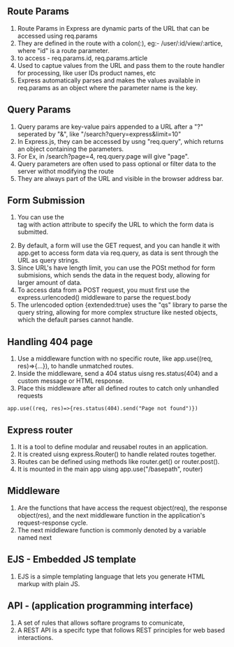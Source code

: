 ## Route Params

1. Route Params in Express are dynamic parts of the URL that can be accessed using req.params
2. They are defined in the route with a colon(:), eg:- /user/:id/view/:artice, where "id" is a route parameter.
3. to access - req.params.id, req.params.article
4. Used to captue values from the URL and pass them to the route handler for processing, like user IDs product names, etc
5. Express automatically parses and makes the values available in req.params as an object where the parameter name is the key.

## Query Params

1. Query params are key-value pairs appended to a URL after a "?" seperated by "&", like
   "/search?query=express&limit=10"
2. In Express.js, they can be accessed by usng "req.query", which returns an object containing the parameters.
3. For Ex, in /search?page=4, req.query.page will give "page".
4. Query parameters are often used to pass optional or filter data to the server withot modifying the route
5. They are always part of the URL and visible in the browser address bar.

## Form Submission

1. You can use the <form> tag with action attribute to specify the URL to which the form data is submitted.
2. By default, a form will use the GET request, and you can handle it with app.get to access form data via req.query, as data is sent through the URL as query strings.
3. Since URL's have length limit, you can use the POSt method for form submisions, which sends the data in the request body, allowing for larger amount of data.
4. To access data from a POST request, you must first use the express.urlencoded() middleware to parse the request.body
5. The urlencoded option {extended:true} uses the "qs" library to parse the query string, allowing for more complex structure like nested objects, which the default parses cannot handle.

## Handling 404 page

1. Use a middleware function with no specific route, like app.use((req, res)=>{...}), to handle unmatched routes.
2. Inside the middleware, send a 404 status uisng res.status(404) and a custom message or HTML response.
3. Place this middleware after all defined routes to catch only unhandled requests

`app.use((req, res)=>{res.status(404).send("Page not found")})`

## Express router

1. It is a tool to define modular and reusabel routes in an application.
2. It is created uisng express.Router() to handle related routes together.
3. Routes can be defined using methods like router.get() or router.post().
4. It is mounted in the main app uisng app.use("/basepath", router)

## Middleware

1. Are the functions that have access the request object(req), the response object(res), and the next middleware function in the application's request-response cycle.
2. The next middleware function is commonly denoted by a variable named next

## EJS - Embedded JS template

1. EJS is a simple templating language that lets you generate HTML markup with plain JS.

## API - (application programming interface)

1. A set of rules that allows softare programs to comunicate,
2. A REST API is a specifc type that follows REST principles for web based interactions.
